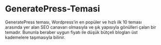 # GeneratePress-Temasi
GeneratePress teması, Wordpress’in en popüler ve hızlı ilk 10 teması arasında yer alan SEO canavarı olmasıyla ve şık yapısıyla gönülleri çalan bir temadır. Bununla beraber uygun fiyatı ile düşük bütçeli blogları üst kademelere taşımasıyla bilinir.
